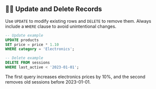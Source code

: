 ## 📝➖ Update and Delete Records

Use `UPDATE` to modify existing rows and `DELETE` to remove them. Always include a `WHERE` clause to avoid unintentional changes.

```sql
-- Update example
UPDATE products
SET price = price * 1.10
WHERE category = 'Electronics';

-- Delete example
DELETE FROM sessions
WHERE last_active < '2023-01-01';
```

The first query increases electronics prices by 10%, and the second removes old sessions before 2023-01-01.
